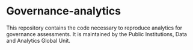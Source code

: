 # Governance-analytics
This repository contains the code necessary to reproduce analytics for governance assessments. It is maintained by the Public Institutions, Data and Analytics Global Unit.
